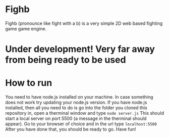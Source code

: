 # Fighb
Fighb (pronounce like fight with a b) is a very simple 2D web based fighting game game engine.

# Under development! Very far away from being ready to be used

# How to run
You need to have node.js installed on your machine. In case something does not work try updating your node.js version.
If you have node.js installed, then all you need to do is go into the folder you cloned this repository in, open a therminal window and type ```node server.js```
This should start a local server on port 5500 (a message in the therminal should appear). Go to your browser of choice and in the url type ```localhost:5500```
After you have done that, you should be ready to go. Have fun!